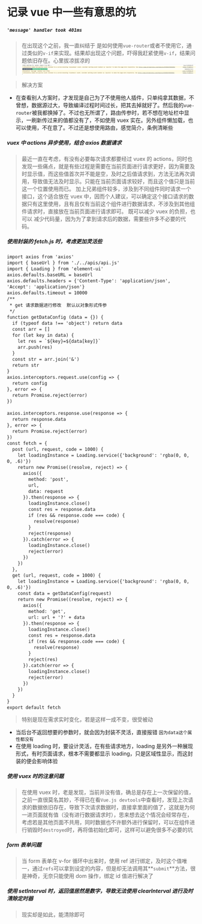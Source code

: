# 记录 vue 中一些有意思的坑

##### `'message' handler took 401ms`

> 在出现这个之前，我一直纠结于 是如何使用`vue-router`或者不使用它，通过类似的`v-if`来实现。结果却出现这个问题，吓得我赶紧使用`v-if`，结果问题依旧存在。心里拔凉拔凉的
> <img src="./../images/vuebug/handlerTook473ms.png">

> 解决方案

- 在查看别人方案时，才发现是自己为了不使用他人插件，只单纯拿其数据，不曾想，数据源过大，导致编译过程时间过长，把其去掉就好了。然后我的`vue-router`被我都换掉了。不过也无所谓了，路由传参时，若不想在地址栏中显示，一刷新传过来的值都没有了，不如使用 vuex 实在。另外组件懒加载，也可以使用，不在意了。不过还是想使用路由，感觉简介，条例清晰些

##### vuex 中 actions 异步使用，结合 axios 数据请求

> 最近一直在考虑，有没有必要每次请求都要经过 vuex 的 actions，同时也发现一些痛点，就是有些过程是需要在当前页面进行请求更好，因为需要及时显示值，而这些值首次并不能是空，及时之后值请求到，方法无法再次调用，导致值无法及时显示。只能在当前页面请求较好，而且这个值只是当前这一个位置使用而已。
> 加上兄弟组件较多，涉及到不同组件同时请求一个接口，这个适合放在 vuex 中，因而个人建议，可以确定这个接口请求的数据只有这里使用，且有且仅有当前这个组件进行数据请求，不涉及到其他组件请求时，直接放在当前页面进行请求即可。 既可以减少 vuex 的负担，也可以 减少代码量，因为为了拿到请求后的数据，需要些许多不必要的代码。

##### 使用封装的 fetch.js 时，考虑更加灵活些

```
import axios from 'axios'
import { baseUrl } from './../apis/api.js'
import { Loading } from 'element-ui'
axios.defaults.baseURL = baseUrl
axios.defaults.headers = {'Content-Type': 'application/json', 'Accept': 'application/json'}
axios.defaults.timeout = 10000
/**
 * get 请求数据进行修改  默认以对象形式传参
 */
function getDataConfig (data = {}) {
  if (typeof data !== 'object') return data
  const arr = []
  for (let key in data) {
    let res = `${key}=${data[key]}`
    arr.push(res)
  }
  const str = arr.join('&')
  return str
}
axios.interceptors.request.use(config => {
  return config
}, error => {
  return Promise.reject(error)
})

axios.interceptors.response.use(response => {
  return response.data
}, error => {
  return Promise.reject(error)
})
const fetch = {
  post (url, request, code = 1000) {
    let loadingInstance = Loading.service({'background': 'rgba(0, 0, 0, .6)'})
    return new Promise((resolve, reject) => {
      axios({
        method: 'post',
        url,
        data: request
      }).then(response => {
        loadingInstance.close()
        const res = response.data
        if (res && response.code === code) {
          resolve(response)
        }
        reject(response)
      }).catch(error => {
        loadingInstance.close()
        reject(error)
      })
    })
  },
  get (url, request, code = 1000) {
    let loadingInstance = Loading.service({'background': 'rgba(0, 0, 0, .6)'})
    const data = getDataConfig(request)
    return new Promise((resolve, reject) => {
      axios({
        method: 'get',
        url: url + '?' + data
      }).then(response => {
        loadingInstance.close()
        const res = response.data
        if (res && response.code === code) {
          resolve(response)
        }
        reject(res)
      }).catch(error => {
        loadingInstance.close()
        reject(error)
      })
    })
  }
}
export default fetch
```

> 特别是现在需求实时变化，若是这样一成不变，很受被动

- 当后台不返回想要的参数时，就会因为封装不灵活，直接报错 `因为data这个属性都没有`
- 在使用 loading 时，要设计灵活，在有些请求地方，loading 是另外一种展现形式，有时页面请求，根本不需要都显示 loading，只是区域性显示，而这封装的便会影响体验

##### 使用 vuex 时的注意问题

> 在使用 vuex 时，老是发现，当前并没有值，确总是存在上一次保留的值，之前一直很莫名其妙，不得已在看`Vue.js devtools`中查看时，发现上次请求的数据依旧存在，导致下次请求数据时，直接拿里面的值了，这就是为何一进页面就有值（没有进行数据请求时），思来想去这个情况会经常存在，考虑若是其他页面不共用，同时数据也不许额外进行保留时，可以在组件进行销毁时`destroyed`时，再将值初始化即可，这样可以避免很多不必要的坑

##### form 表单问题

> 当 form 表单在 v-for 循环中出来时，使用 ref 进行绑定，及时这个值唯一，通过`refs`可以拿到设定的内容，但是却无法调用其**`submit`**方法，很是神奇，无奈只能使用 dom 操作，绑定 id 值进行解决了

##### 使用 setInterval 时，返回值居然是数字，导致无法使用 clearInterval 进行及时清除定时器

> 现实却是如此，能清除即可
